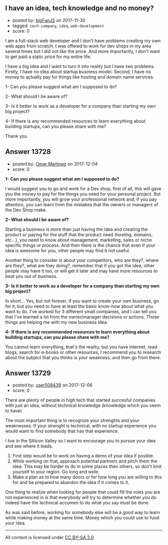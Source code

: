 ## I have an idea, tech knowledge and no money?

- posted by: [bigFanJS](https://stackexchange.com/users/9842250/bigfanjs) on 2017-11-30
- tagged: `tech-company`, `idea`, `web-development`
- score: 0

I am a full-stack web developer and I don't have problems creating my own web apps from scratch. I was offered to work for dev shops in my area several times but I did not like the price. And more importantly, I don't want to get paid a static price for my entire life.

I have a big idea and I want to turn it into reality but I have two problems. Firstly, I have no idea about startup business model. Second, I have no money to actually pay for things like hosting and domain name services.

1- Can you please suggest what am I supposed to do?

2- What should I be aware of?

3- Is it better to work as a developer for a company than starting my own big project?

4- If there is any recommended resources to learn everything about building startups, can you please share with me?

Thank you.


## Answer 13728

- posted by: [Omar Martinez](https://stackexchange.com/users/6860926/omar-martinez) on 2017-12-04
- score: 0

**1- Can you please suggest what am I supposed to do?**

I would suggest you to go and work for a Dev shop, first of all, this will gave you the money to pay for the things you need for your personal project. But more importantly, you will grow your professional network and, if you pay attention, you can learn from the mistakes that the owners or managers of the Dev Shop make.

**2- What should I be aware of?** 

Starting a business is more than just having the idea and creating the product or paying for the stuff that the product need (hosting, domains, etc...), you need to know about management, marketing, sales or niche specific things or process. And then there is the chance that even if your idea is awesome for you, other people may find it not useful.

Another thing to consider is about your competitors, who are they?, where are they?, what are they doing?, remember that if you got the idea, other people may have it too, or will get it later and may have more resources to beat you out of business.

**3- Is it better to work as a developer for a company than starting my own big project?**

In short... Yes, but not forever, if you want to create your own business, go for it, but you need to have at least the basic know-how about what you want to do. I've worked for 3 different small companies, and I can tell you that I've learned a lot from the owner/manager decisions or actions. Those things are helping me with my new business idea.

**4- If there is any recommended resources to learn everything about building startups, can you please share with me?**

You cannot learn everything, that's the reality, but you have internet, read blogs, search for e-books or other resources, I recommend you to research about the subject that you thinks is your weakness, and then go from there.


## Answer 13729

- posted by: [user508439](https://stackexchange.com/users/12384584/user508439) on 2017-12-06
- score: 0

There are plenty of people in high tech that started succesful companies with just an idea, without technical knowledge (knowledge which you seem to have)

The most important thing is to recognize your strenghts and your weaknesses. If your strenght is technical, with no startup experience you would want to find somebody that has that experience. 

I live in the Sillicon Valley so I want to encourage you to pursue your idea and see where it leads.

 1. First step would be to work on having a demo of your idea if posible.
 2. While working on that, approach potential partners and pitch them the idea. This may be harder to do in some places then others, so don't limit yourself to your region. Go long and wide.
 3. Make a plan as to how many doors or for how long you are willing to this for and be prepared to abandon the idea if it comes to it.

One thing to realize when looking for people that could fill the roles you are not experienced in is that everybody will try to determine whether you do indeed have the technical accumen to do what you say must be done.

As was said before, working for somebody else will be a good way to learn while making money at the same time. Money which you could use to fund your idea.





---

All content is licensed under [CC BY-SA 3.0](https://creativecommons.org/licenses/by-sa/3.0/).
